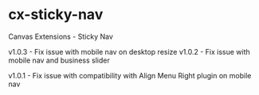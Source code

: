 cx-sticky-nav
=============

Canvas Extensions - Sticky Nav

v1.0.3 - Fix issue with mobile nav on desktop resize
v1.0.2 - Fix issue with mobile nav and business slider

v1.0.1 - Fix issue with compatibility with Align Menu Right plugin on mobile nav
